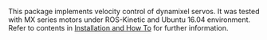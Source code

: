 This package implements velocity control of dynamixel servos. It was tested with MX series motors under ROS-Kinetic and Ubuntu 16.04 environment. Refer to contents in [Installation and How To](https://github.com/tr-gis/dynamixel-vel/tree/master/Installation%20and%20How%20To%20%20) for further information.
